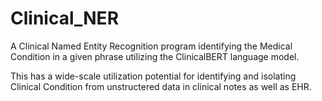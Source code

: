 # Clinical_NER

A Clinical Named Entity Recognition program identifying the Medical Condition in a given phrase utilizing the ClinicalBERT language model.

This has a wide-scale utilization potential for identifying and isolating Clinical Condition from unstructered data in clinical notes as well as EHR.
